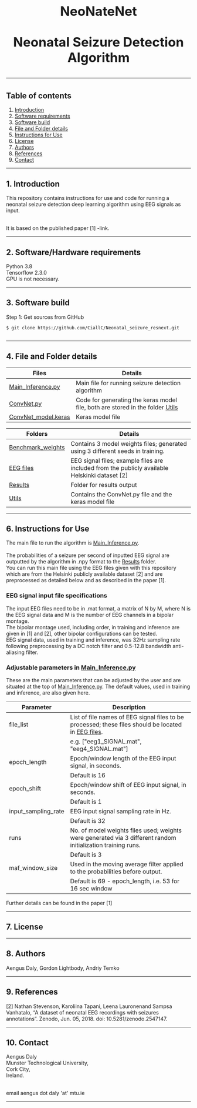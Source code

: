 <h1 align="center" style="display: block; font-size: 2.5em; font-weight: bold; margin-block-start: 1em; margin-block-end: 1em;">  
  <br><br><strong>NeoNateNet</strong>
  <br><br><strong>Neonatal Seizure Detection Algorithm</strong>
  
---  
  ## Table of contents
1. [Introduction](#introduction)  
2. [Software requirements](#software-requirements)  
3. [Software build](#software-build)  
4. [File and Folder details](#File-descriptions)
5. [Instructions for Use](#InstructionsforUse)
6. [License](#License)
7. [Authors](#Authors)
8. [References](#References)
9. [Contact](#Contact)

---  
## 1. Introduction

This repository contains instructions for use and code for running a neonatal seizure detection deep learning algorithm using EEG signals as input.

<br /> It is based on the published paper [1] -link.
 
---  
   
## 2. Software/Hardware requirements
Python 3.8
<br />Tensorflow 2.3.0
<br /> GPU is not necessary.  
___  
## 3. Software build
Step 1: Get sources from GitHub 
```shell   
$ git clone https://github.com/CiallC/Neonatal_seizure_resnext.git
 
```  
___

## 4. File and Folder details
  

| Files                                      | Details                                                                                  |    
|--------------------------------------------|------------------------------------------------------------------------------------------|        
| [Main_Inference.py](Main_Inference.py)     | Main file for running seizure detection algorithm                                        |
| [ConvNet.py](ConvNet.py)                   | Code for generating the keras model file, both are stored in the folder [Utils](./Utils) |
| [ConvNet_model.keras](ConvNet_model.keras) | Keras model file                                                                         |

| Folders                                  | Details                                                                                        |    
|------------------------------------------|------------------------------------------------------------------------------------------------|        
| [Benchmark_weights](./Benchmark_weights) | Contains 3 model weights files; generated using 3 different seeds in training.                 |
| [EEG files](./EEG_files)                 | EEG signal files; example files are included from the publicly available Helskinki dataset [2] |
| [Results](./Results)                     | Folder for results output                                                                      |
| [Utils](./Utils)                         | Contains the ConvNet.py file and the keras model file                                          

___

## 6. Instructions for Use

The main file to run the algorithm is [Main_Inference.py](Main_Inference.py).  
<br />  The probabilities of a seizure per second of inputted EEG signal are outputted by the algorithm in .npy format to the [Results](./Results) folder.
<br />  You can run this main file using the EEG files given with this repository which are from the Helsinki publicly available dataset [2]
and are preprocessed as detailed below and as described in the paper  [1].
### EEG signal input file specifications
The input EEG files need to be in .mat format, a matrix of N by M, where N is the EEG signal data and M is the number of EEG channels in a bipolar montage.
<br /> The bipolar montage used, including order, in training and inference are given in [1] and [2], other bipolar configurations can be tested. 
<br /> EEG signal data, used in training and inference, was 32Hz sampling rate following preprocessing by a DC notch filter and 0.5-12.8 bandwidth anti-aliasing filter.

### Adjustable parameters in [Main_Inference.py](Main_Inference.py)
These are the main parameters that can be adjusted by the user and are situated at the top of [Main_Inference.py](Main_Inference.py).  The default values, used in training and inference, are also given here.

| Parameter           | Description                                                                                              |    
|---------------------|----------------------------------------------------------------------------------------------------------|        
| file_list           | List of file names of EEG signal files to be processed; these files should be located in [EEG files](./EEG_files).   
|                     | e.g. ["eeg1_SIGNAL.mat", "eeg4_SIGNAL.mat"]                                                              |
| epoch_length        | Epoch/window length of the EEG input signal, in seconds.                                                 |
|                     | Default is 16                                                                                            |
| epoch_shift         | Epoch/window shift of EEG input signal, in seconds.                                                      
|                     | Default is 1                                                                                             |
| input_sampling_rate | EEG input signal sampling rate in Hz.                                                                    |
|                     | Default is 32                                                                                            |
| runs                | No. of model weights files used; weights were generated via 3 different random initialization training runs. 
|                     | Default is 3                                                                                             
| maf_window_size     | Used in the moving average filter applied to the probabilities before output.                            |
|                     | Default is  69 - epoch_length, i.e. 53 for 16 sec window                                                 |

Further details can be found in the paper [1]
___

## 7. License
___
## 8. Authors
Aengus Daly, Gordon Lightbody, Andriy Temko
___
## 9. References
[2]  Nathan Stevenson, Karoliina Tapani, Leena Lauronenand Sampsa Vanhatalo, “A dataset of neonatal EEG recordings with seizures annotations”. Zenodo, Jun. 05, 2018. doi: 10.5281/zenodo.2547147.
___
## 10. Contact

Aengus Daly 
<br /> Munster Technological University,
<br /> Cork City,
<br /> Ireland.

<br /> email aengus dot daly 'at' mtu.ie

___
